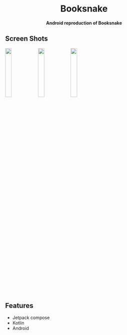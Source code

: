 <h1 align="center">
  Booksnake
</h1>

<h4 align="center">Android reproduction of Booksnake</h4>

## Screen Shots
<img src="https://github.com/jiwon-hae/usc_booksnake/assets/71223611/217ae191-d58e-4e12-bcb8-a33016301e4c" width="20%" height="20%">         
<img src="https://github.com/jiwon-hae/usc_booksnake/assets/71223611/d7dd228b-cf87-4028-85a6-d7eaba7f3234" width="20%" height="20%">      
<img src="https://github.com/jiwon-hae/usc_booksnake/assets/71223611/ce55dae7-59c3-4fbc-8a8f-6169ec27d7b6" width="20%" height="20%">      


## Features
* Jetpack compose
* Kotlin
* Android
